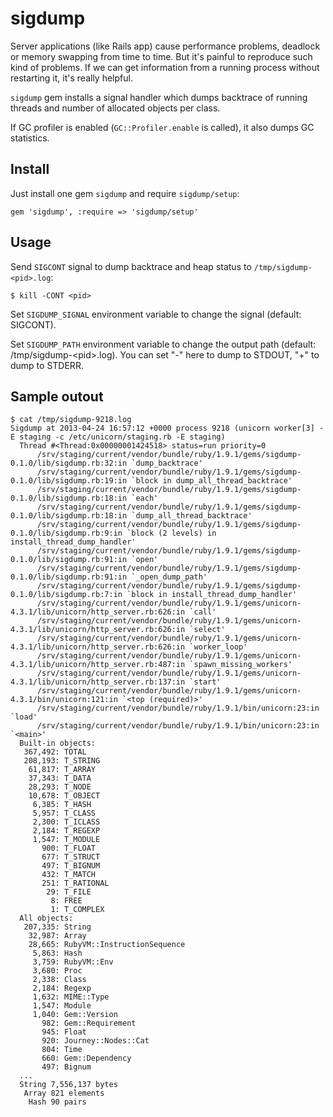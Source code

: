 # sigdump

Server applications (like Rails app) cause performance problems, deadlock or memory swapping from time to time. But it's painful to reproduce such kind of problems. If we can get information from a running process without restarting it, it's really helpful.

`sigdump` gem installs a signal handler which dumps backtrace of running threads and number of allocated objects per class.

If GC profiler is enabled (`GC::Profiler.enable` is called), it also dumps GC statistics.

## Install

Just install one gem `sigdump` and require `sigdump/setup`:

    gem 'sigdump', :require => 'sigdump/setup'

## Usage

Send `SIGCONT` signal to dump backtrace and heap status to `/tmp/sigdump-<pid>.log`:

    $ kill -CONT <pid>

Set `SIGDUMP_SIGNAL` environment variable to change the signal (default: SIGCONT).

Set `SIGDUMP_PATH` environment variable to change the output path (default: /tmp/sigdump-\<pid\>.log). You can set "-" here to dump to STDOUT, "+" to dump to STDERR.

## Sample outout

    $ cat /tmp/sigdump-9218.log
    Sigdump at 2013-04-24 16:57:12 +0000 process 9218 (unicorn worker[3] -E staging -c /etc/unicorn/staging.rb -E staging)
      Thread #<Thread:0x00000001424518> status=run priority=0
          /srv/staging/current/vendor/bundle/ruby/1.9.1/gems/sigdump-0.1.0/lib/sigdump.rb:32:in `dump_backtrace'
          /srv/staging/current/vendor/bundle/ruby/1.9.1/gems/sigdump-0.1.0/lib/sigdump.rb:19:in `block in dump_all_thread_backtrace'
          /srv/staging/current/vendor/bundle/ruby/1.9.1/gems/sigdump-0.1.0/lib/sigdump.rb:18:in `each'
          /srv/staging/current/vendor/bundle/ruby/1.9.1/gems/sigdump-0.1.0/lib/sigdump.rb:18:in `dump_all_thread_backtrace'
          /srv/staging/current/vendor/bundle/ruby/1.9.1/gems/sigdump-0.1.0/lib/sigdump.rb:9:in `block (2 levels) in install_thread_dump_handler'
          /srv/staging/current/vendor/bundle/ruby/1.9.1/gems/sigdump-0.1.0/lib/sigdump.rb:91:in `open'
          /srv/staging/current/vendor/bundle/ruby/1.9.1/gems/sigdump-0.1.0/lib/sigdump.rb:91:in `_open_dump_path'
          /srv/staging/current/vendor/bundle/ruby/1.9.1/gems/sigdump-0.1.0/lib/sigdump.rb:7:in `block in install_thread_dump_handler'
          /srv/staging/current/vendor/bundle/ruby/1.9.1/gems/unicorn-4.3.1/lib/unicorn/http_server.rb:626:in `call'
          /srv/staging/current/vendor/bundle/ruby/1.9.1/gems/unicorn-4.3.1/lib/unicorn/http_server.rb:626:in `select'
          /srv/staging/current/vendor/bundle/ruby/1.9.1/gems/unicorn-4.3.1/lib/unicorn/http_server.rb:626:in `worker_loop'
          /srv/staging/current/vendor/bundle/ruby/1.9.1/gems/unicorn-4.3.1/lib/unicorn/http_server.rb:487:in `spawn_missing_workers'
          /srv/staging/current/vendor/bundle/ruby/1.9.1/gems/unicorn-4.3.1/lib/unicorn/http_server.rb:137:in `start'
          /srv/staging/current/vendor/bundle/ruby/1.9.1/gems/unicorn-4.3.1/bin/unicorn:121:in `<top (required)>'
          /srv/staging/current/vendor/bundle/ruby/1.9.1/bin/unicorn:23:in `load'
          /srv/staging/current/vendor/bundle/ruby/1.9.1/bin/unicorn:23:in `<main>'
      Built-in objects:
       367,492: TOTAL
       208,193: T_STRING
        61,817: T_ARRAY
        37,343: T_DATA
        28,293: T_NODE
        10,678: T_OBJECT
         6,385: T_HASH
         5,957: T_CLASS
         2,300: T_ICLASS
         2,184: T_REGEXP
         1,547: T_MODULE
           900: T_FLOAT
           677: T_STRUCT
           497: T_BIGNUM
           432: T_MATCH
           251: T_RATIONAL
            29: T_FILE
             8: FREE
             1: T_COMPLEX
      All objects:
       207,335: String
        32,987: Array
        28,665: RubyVM::InstructionSequence
         5,863: Hash
         3,759: RubyVM::Env
         3,680: Proc
         2,338: Class
         2,184: Regexp
         1,632: MIME::Type
         1,547: Module
         1,040: Gem::Version
           982: Gem::Requirement
           945: Float
           920: Journey::Nodes::Cat
           804: Time
           660: Gem::Dependency
           497: Bignum
      ...
      String 7,556,137 bytes
       Array 821 elements
        Hash 90 pairs

